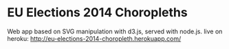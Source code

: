 EU Elections 2014 Choropleths
=============================

Web app based on SVG manipulation with d3.js, served with node.js.
live on heroku: http://eu-elections-2014-choropleth.herokuapp.com/

